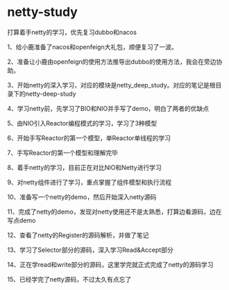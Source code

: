 # netty-study
打算着手netty的学习，优先复习dubbo和nacos

1、给小鹿准备了nacos和openfeign大礼包，顺便复习了一波。

2、准备让小鹿由openfeign的使用方法推导出dubbo的使用方法，我会在旁边协助。

3、开始netty的深入学习，对应的模块是netty_deep_study。对应的笔记是根目录下的netty-deep-study

4、学习netty前，先学习了BIO和NIO并手写了demo，明白了两者的优缺点

5、由NIO引入Reactor编程模式的学习，学习了3种模型

6、开始手写Reactor的第一个模型，单Reactor单线程的学习

7、手写Reactor的第一个模型和理解完毕

8、着手netty的学习，目前正在对比NIO和Netty进行学习

9、对netty组件进行了学习，重点掌握了组件模型和执行流程

10、准备写一个netty的demo，然后开始深入netty源码

11、完成了netty的demo，发现对netty使用还不是太熟悉，打算边看源码，边在写点demo

12、查看了netty的Register的源码解析，并做了笔记

13、学习了Selector部分的源码，深入学习Read&Accept部分

14、正在学read和write部分的源码，这里学完就正式完成了netty的源码学习

15、已经学完了netty源码，不过太久有点忘了
